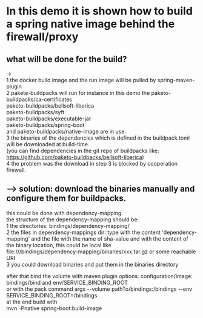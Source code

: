 # In this demo it is shown how to build a spring native image behind the firewall/proxy  
## what will be done for the build?  
->  
1 the docker build image and the run image will be pulled by spring-maven-plugin  
2 pakete-buildpacks will run for instance in this demo the paketo-buildpacks/ca-certificates   
paketo-buildpacks/bellsoft-liberica  
paketo-buildpacks/syft              
paketo-buildpacks/executable-jar    
paketo-buildpacks/spring-boot       
and paketo-buildpacks/native-image
are in use.  
3 the binaries of the dependencies which is defined in the buildpack.toml will be downloaded at build-time.    
(you can find dependencies in the git repo of buildpacks like: https://github.com/paketo-buildpacks/bellsoft-liberica)    
4 the problem was the download in step 3 is blocked by cooperation firewall.    

## --> solution: download the binaries manually and configure them for buildpacks.    
this could be done with dependency-mapping.  
the structure of the dependency-mapping should be:    
1 the directories: bindings/dependency-mapping/    
2 the files in dependency-mappings dir: type with the content 'dependency-mapping' and the file with the name of sha-value and with the content of the binary location, this could be local like  
file:///bindings/dependency-mapping/binaries/xxx.tar.gz or some reachable URI  
3 you could download binaries and put them in the binaries directory  

after that bind the volume with maven plugin options: configuration/image: bindings/bind and env/SERVICE_BINDING_ROOT   
or with the pack command args --volume pathTo/bindings:/bindings --env SERVICE_BINDING_ROOT=/bindings  
at the end build with  
mvn -Pnative spring-boot:build-image    
